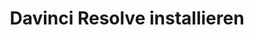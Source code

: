 ---
layout: default
title: 1. Davinci Resolve installieren
nav_order: 1
parent: Einmaliges Setup
permalink: /setup/resolve-installieren
---